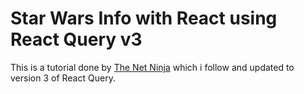 # Star Wars Info with React using React Query v3

This is a tutorial done by [The Net Ninja](https://github.com/iamshaunjp) which i follow and updated to version 3 of React Query.
